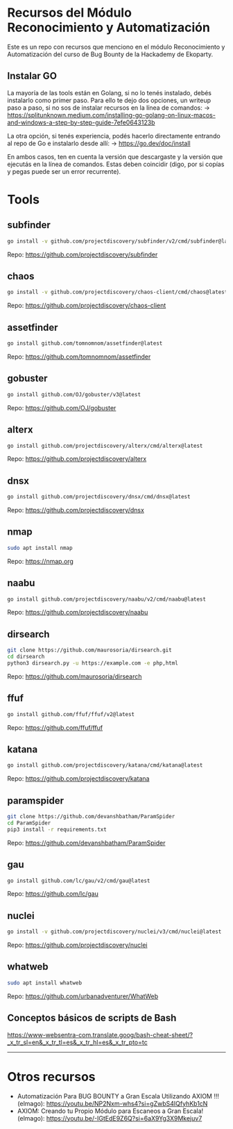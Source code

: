 # Recursos del Módulo Reconocimiento y Automatización
Este es un repo con recursos que menciono en el módulo Reconocimiento y Automatización del curso de Bug Bounty de la Hackademy de Ekoparty.

## Instalar GO
La mayoría de las tools están en Golang, si no lo tenés instalado, debés instalarlo como primer paso. Para ello te dejo dos opciones, un writeup paso a paso, si no sos de instalar recursos en la línea de comandos:
-> https://splitunknown.medium.com/installing-go-golang-on-linux-macos-and-windows-a-step-by-step-guide-7efe0643123b

La otra opción, si tenés experiencia, podés hacerlo directamente entrando al repo de Go e instalarlo desde allí:
-> https://go.dev/doc/install

En ambos casos, ten en cuenta la versión que descargaste y la versión que ejecutás en la línea de comandos. Estas deben coincidir (digo, por si copías y pegas puede ser un error recurrente).


# Tools

## subfinder
```bash
go install -v github.com/projectdiscovery/subfinder/v2/cmd/subfinder@latest
```
Repo: https://github.com/projectdiscovery/subfinder

## chaos
```bash
go install -v github.com/projectdiscovery/chaos-client/cmd/chaos@latest
```
Repo: https://github.com/projectdiscovery/chaos-client

## assetfinder
```bash
go install github.com/tomnomnom/assetfinder@latest
```
Repo: https://github.com/tomnomnom/assetfinder

## gobuster
```bash
go install github.com/OJ/gobuster/v3@latest
```
Repo: https://github.com/OJ/gobuster

## alterx
```bash
go install github.com/projectdiscovery/alterx/cmd/alterx@latest
```
Repo: https://github.com/projectdiscovery/alterx

## dnsx
```bash
go install github.com/projectdiscovery/dnsx/cmd/dnsx@latest
```
Repo: https://github.com/projectdiscovery/dnsx

## nmap
```bash
sudo apt install nmap
```
Repo: https://nmap.org

## naabu
```bash
go install github.com/projectdiscovery/naabu/v2/cmd/naabu@latest
```
Repo: https://github.com/projectdiscovery/naabu

## dirsearch
```bash
git clone https://github.com/maurosoria/dirsearch.git
cd dirsearch
python3 dirsearch.py -u https://example.com -e php,html
```
Repo: https://github.com/maurosoria/dirsearch

## ffuf
```bash
go install github.com/ffuf/ffuf/v2@latest
```
Repo: https://github.com/ffuf/ffuf

## katana
```bash
go install github.com/projectdiscovery/katana/cmd/katana@latest
```
Repo: https://github.com/projectdiscovery/katana

## paramspider
```bash
git clone https://github.com/devanshbatham/ParamSpider
cd ParamSpider
pip3 install -r requirements.txt
```
Repo: https://github.com/devanshbatham/ParamSpider

## gau
```bash
go install github.com/lc/gau/v2/cmd/gau@latest
```
Repo: https://github.com/lc/gau

## nuclei
```bash
go install -v github.com/projectdiscovery/nuclei/v3/cmd/nuclei@latest
```
Repo: https://github.com/projectdiscovery/nuclei

## whatweb
```bash
sudo apt install whatweb
```
Repo: https://github.com/urbanadventurer/WhatWeb

## Conceptos básicos de scripts de Bash
https://www-websentra-com.translate.goog/bash-cheat-sheet/?_x_tr_sl=en&_x_tr_tl=es&_x_tr_hl=es&_x_tr_pto=tc


---

# Otros recursos
- Automatización Para BUG BOUNTY a Gran Escala Utilizando AXIOM !!! (elmago): https://youtu.be/NP2Nxm-whs4?si=gZwbS4IQfyhKb1cN
- AXIOM: Creando tu Propio Módulo para Escaneos a Gran Escala! (elmago): https://youtu.be/-IGtEdE9Z6Q?si=6aX9Yg3X9Mkejuv7
